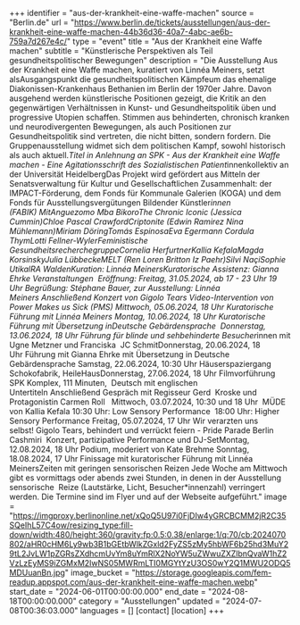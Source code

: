 +++
identifier = "aus-der-krankheit-eine-waffe-machen"
source = "Berlin.de"
url = "https://www.berlin.de/tickets/ausstellungen/aus-der-krankheit-eine-waffe-machen-44b36d36-40a7-4abc-ae6b-759a7d267e4c/"
type = "event"
title = "Aus der Krankheit eine Waffe machen"
subtitle = "Künstlerische Perspektiven als Teil gesundheitspolitischer Bewegungen"
description = "Die Ausstellung Aus der Krankheit eine Waffe machen, kuratiert von Linnéa Meiners, setzt alsAusgangspunkt die gesundheitspolitischen Kämpfeum das ehemalige Diakonissen-Krankenhaus Bethanien im Berlin der 1970er Jahre. Davon ausgehend werden künstlerische Positionen gezeigt, die Kritik an den gegenwärtigen Verhältnissen in Kunst- und Gesundheitspolitik üben und progressive Utopien schaffen. Stimmen aus behinderten, chronisch kranken und neurodivergenten Bewegungen, als auch Positionen zur Gesundheitspolitik sind vertreten, die nicht bitten, sondern fordern. Die Gruppenausstellung widmet sich dem politischen Kampf, sowohl historisch als auch aktuell.*Titel in Anlehnung an SPK - Aus der Krankheit eine Waffe machen - Eine Agitationsschrift des Sozialistischen Patient*innenkollektiv an der Universität HeidelbergDas Projekt wird gefördert aus Mitteln der Senatsverwaltung für Kultur und Gesellschaftlichen Zusammenhalt: der IMPACT-Förderung, dem Fonds für Kommunale Galerien (KOGA) und dem Fonds für Ausstellungsvergütungen Bildender Künstler*innen (FABIK) MitAnguezomo Mba BikoroThe Chronic Iconic (Jessica Cummin)Chloe Pascal CrawfordCriptonite (Edwin Ramirez  Nina Mühlemann)Miriam DöringTomás EspinosaEva Egermann  Cordula ThymLotti Fellner-WylerFeministische GesundheitsrecherchegruppeCornelia HerfurtnerKallia KefalaMagda KorsinskyJulia LübbeckeMELT (Ren Loren Britton  Iz Paehr)Silvi NaçiSophie UtikalRA WaldenKuration: Linnéa MeinersKuratorische Assistenz: Gianna Ehrke Veranstaltungen  Eröffnung: Freitag, 31.05.2024, ab 17 - 23 Uhr 19 Uhr Begrüßung: Stéphane Bauer, zur Ausstellung: Linnéa Meiners Anschließend Konzert von Gigolo Tears Video-Intervention von Power Makes us Sick (PMS) Mittwoch, 05.06.2024, 18 Uhr Kuratorische Führung mit Linnéa Meiners Montag, 10.06.2024, 18 Uhr Kuratorische Führung mit Übersetzung inDeutsche Gebärdensprache  Donnerstag, 13.06.2024, 18 Uhr Führung für blinde und sehbehinderte Besucher*innen mit Ugne Metzner und Franciska  JC SchmitDonnerstag, 20.06.2024, 18 Uhr Führung mit Gianna Ehrke mit Übersetzung in Deutsche Gebärdensprache Samstag, 22.06.2024, 10:30 Uhr Häuserspaziergang Schokofabrik, HeileHausDonnerstag, 27.06.2024, 18 Uhr Filmvorführung SPK Komplex, 111 Minuten,  Deutsch mit englischen Untertiteln Anschließend Gespräch mit Regisseur Gerd  Kroske und Protagonistin Carmen Roll   Mittwoch, 03.07.2024, 10:30 und 18 Uhr  MÜDE von Kallia Kefala 10:30 Uhr: Low Sensory Performance  18:00 Uhr: Higher Sensory Performance Freitag, 05.07.2024, 17 Uhr Wir verarzten uns selbst! Gigolo Tears, behindert und verrückt feiern - Pride Parade Berlin  Cashmiri  Konzert, partizipative Performance und DJ-SetMontag, 12.08.2024, 18 Uhr Podium, moderiert von Kate Brehme Sonntag, 18.08.2024, 17 Uhr Finissage mit kuratorischer Führung mit Linnéa MeinersZeiten mit geringen sensorischen Reizen Jede Woche am Mittwoch gibt es vormittags oder abends zwei Stunden, in denen in der Ausstellung sensorische  Reize (Lautstärke, Licht, Besucher*innenzahl) verringert werden. Die Termine sind im Flyer und auf der Webseite aufgeführt."
image = "https://imgproxy.berlinonline.net/xQoQ5U97i0FjDIw4yGRCBCMM2jR2C35SQeIhL57C4ow/resizing_type:fill-down/width:480/height:360/gravity:fp:0.5:0.38/enlarge:1/q:70/cb:2024070802/aHR0cHM6Ly9wb3B1bGEtbWlkZGxld2FyZS5zMy5hbWF6b25hd3MuY29tL2JvLW1pZGRsZXdhcmUvYm8uYmRlX2NoYW5uZWwuZXZlbnQvaW1hZ2VzLzEyMS9iZGMxM2IwNS05MWRmLTI0MGYtYzU3OS0wY2Q1MWU2ODQ5MDUuanBn.jpg"
image_bucket = "https://storage.googleapis.com/fem-readup.appspot.com/aus-der-krankheit-eine-waffe-machen.webp"
start_date = "2024-06-01T00:00:00.000"
end_date = "2024-08-18T00:00:00.000"
category = "Ausstellungen"
updated = "2024-07-08T00:36:03.000"
languages = []
[contact]
[location]
+++